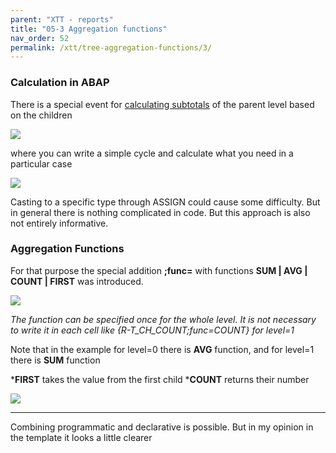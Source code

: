 ```yaml
---
parent: "XTT - reports"
title: "05-3 Aggregation functions"
nav_order: 52
permalink: /xtt/tree-aggregation-functions/3/
---
```


### Calculation in ABAP
There is a special event for [calculating subtotals](../tree-group-by-fields/1/) of the parent level based on the children

![](https://raw.githubusercontent.com/wiki/bizhuka/xtt/img/05_fm_code_1.png)

where you can write a simple cycle and calculate what you need in a particular case

![](https://raw.githubusercontent.com/wiki/bizhuka/xtt/img/05_fm_code_2.png)

Casting to a specific type through ASSIGN could cause some difficulty. But in general there is nothing complicated in code.
But this approach is also not entirely informative.

### Aggregation Functions
For that purpose the special addition **;func=** with functions **SUM | AVG | COUNT | FIRST** was introduced.

![](https://raw.githubusercontent.com/wiki/bizhuka/xtt/img/05_fm_templ_1.png)

_The function can be specified once for the whole level. It is not necessary to write it in each cell like {R-T_CH_COUNT;func=COUNT} for level=1_

Note that in the example for level=0 there is **AVG** function, and for level=1 there is **SUM** function

***FIRST** takes the value from the first child
***COUNT** returns their number

![](https://raw.githubusercontent.com/wiki/bizhuka/xtt/img/05_fm_templ_2.png)

---
Combining programmatic and declarative is possible. But in my opinion in the template it looks a little clearer